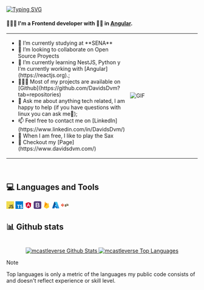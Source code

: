<a href="https://git.io/typing-svg"><img src="https://readme-typing-svg.herokuapp.com?font=Brush+Script+MT&weight=300&size=100&pause=400&center=true&vCenter=true&random=false&width=1000&height=100&lines=Hello+World!+;I'm+Mcastle!+%F0%9F%A4%98%F0%9F%8F%BC" alt="Typing SVG" /></a>

#### 👨🏻‍💻 I'm a Frontend developer with 🤘🏼 in [Angular]([https://reactjs.org](https://angular.io/)).
<table style="border: none;">
  <tr style="border: none;">
    <td style="border: none;">
      <ul>
        <li>
          🔭 I’m currently studying at **SENA**
        </li>
        <li>
          🤝 I’m looking to collaborate on Open Source Proyects
        </li>
        <li>
          🌱 I’m currently learning NestJS, Python y I’m currently working with [Angular](https://reactjs.org).; 
        </li>
        <li>
          👨🏻‍💻 Most of my projects are available on [Github](https://github.com/DavidsDvm?tab=repositories)
        </li>
        <li>
          💬 Ask me about anything tech related, I am happy to help (if you have questions with linux you can ask me🐧);
        </li>
        <li>
          📫 Feel free to contact me on [LinkedIn](https://www.linkedin.com/in/DavidsDvm/)
        </li>
        <li>
          🎷 When I am free, I like to play the Sax
        </li>
        <li>
          📝 Checkout my [Page](https://www.davidsdvm.com/) 
        </li>
    </td>
    <td style="border: none;">
      <img align="right" alt="GIF" src="./assets/dance_ascii.gif" width="450vw"/>
    </td>
  </tr>
</table>
<br />

## 💻 Languages and Tools
<code><img height="20" src="https://raw.githubusercontent.com/github/explore/80688e429a7d4ef2fca1e82350fe8e3517d3494d/topics/javascript/javascript.png"></code>
<code><img height="20" src="https://raw.githubusercontent.com/github/explore/80688e429a7d4ef2fca1e82350fe8e3517d3494d/topics/typescript/typescript.png"></code>
<code><img height="20" src="https://raw.githubusercontent.com/github/explore/80688e429a7d4ef2fca1e82350fe8e3517d3494d/topics/angular/angular.png"></code>
<code><img height="20" src="https://raw.githubusercontent.com/github/explore/80688e429a7d4ef2fca1e82350fe8e3517d3494d/topics/bootstrap/bootstrap.png"></code>
<code><img height="20" src="https://raw.githubusercontent.com/github/explore/80688e429a7d4ef2fca1e82350fe8e3517d3494d/topics/firebase/firebase.png"></code>
<code><img height="20" src="https://raw.githubusercontent.com/github/explore/80688e429a7d4ef2fca1e82350fe8e3517d3494d/topics/azure/azure.png"></code>
<code><img height="20" src="https://raw.githubusercontent.com/github/explore/80688e429a7d4ef2fca1e82350fe8e3517d3494d/topics/git/git.png"></code>
<br />

## 📊 Github stats
<!-- Bassed on: https://github.com/anuraghazra/github-readme-stats -->
<p align="center">
  <br/>
  <a href="https://github.com/anuraghazra/github-readme-stats">
  <img alt="mcastleverse Github Stats" src="https://github-readme-stats.vercel.app/api/?username=McastilloA&show_icons=true&count_private=true&theme=react&bg_color=1F222E&title_color=7cebf5&icon_color=2d7de4&show_icons=true&border_color=7cebf5&border_radius=10" height="192px"/>
  </a>

  <a href="https://github.com/anuraghazra/github-readme-stats">
  <img alt="mcastleverse Top Languages" src="https://github-readme-stats.vercel.app/api/top-langs/?username=McastilloA&langs_count=8&layout=compact&theme=react&bg_color=1F222E&title_color=7cebf5&icon_color=2d7de4&show_icons=true&border_color=7cebf5&border_radius=10" height="192px"/>
  </a>
</p>


> [!NOTE]
> Top languages is only a metric of the languages my public code consists of and doesn't reflect experience or skill level.
